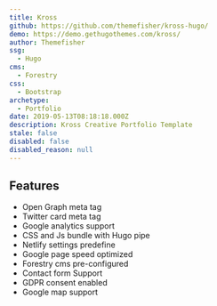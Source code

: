 ```yaml
---
title: Kross
github: https://github.com/themefisher/kross-hugo/
demo: https://demo.gethugothemes.com/kross/
author: Themefisher
ssg:
  - Hugo
cms:
  - Forestry
css:
  - Bootstrap
archetype:
  - Portfolio
date: 2019-05-13T08:18:18.000Z
description: Kross Creative Portfolio Template
stale: false
disabled: false
disabled_reason: null
---
```


## Features
* Open Graph meta tag
* Twitter card meta tag
* Google analytics  support
* CSS and Js bundle with Hugo pipe
* Netlify settings predefine
* Google page speed optimized
* Forestry cms pre-configured
* Contact form Support
* GDPR consent enabled
* Google map support 